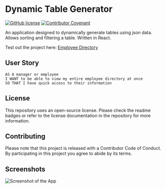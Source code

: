 # Dynamic Table Generator

[![GitHub license](https://img.shields.io/github/license/PeterBaker644/Employee-Directory)](https://github.com/PeterBaker644/Employee-Directory/blob/master/LICENSE) [![Contributor Covenant](https://img.shields.io/badge/Contributor%20Covenant-v2.0%20adopted-ff69b4.svg)](https://www.contributor-covenant.org/version/2/0/code_of_conduct/code_of_conduct.md)

An application designed to dynamically generate tables using json data. Allows sorting and filtering a table. Written in React.

Test out the project here: [Employee Directory](https://peterbaker644.github.io/Employee-Directory/)

## User Story

```
AS A manager or employee 
I WANT to be able to view my entire employee directory at once 
SO THAT I have quick access to their information
```

## License
This repository uses an open-source license. Please check the readme badges or refer to the license documentation in the repository for more information.

## Contributing

Please note that this project is released with a Contributor Code of Conduct. By participating in this project you agree to abide by its terms.

## Screenshots

![Screenshot of the App](https://raw.githubusercontent.com/PeterBaker644/Employee-Directory/master/screenshots/screenshot-1.png)
